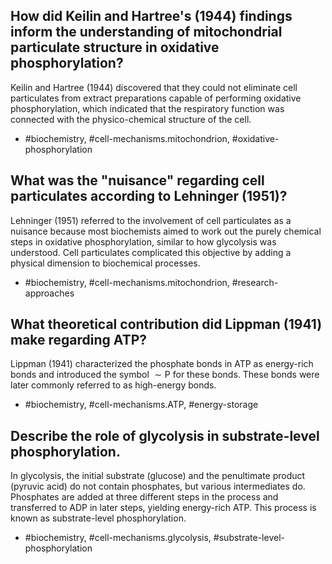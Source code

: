 ## How did Keilin and Hartree's (1944) findings inform the understanding of mitochondrial particulate structure in oxidative phosphorylation?

Keilin and Hartree (1944) discovered that they could not eliminate cell particulates from extract preparations capable of performing oxidative phosphorylation, which indicated that the respiratory function was connected with the physico-chemical structure of the cell. 

- #biochemistry, #cell-mechanisms.mitochondrion, #oxidative-phosphorylation


## What was the "nuisance" regarding cell particulates according to Lehninger (1951)?

Lehninger (1951) referred to the involvement of cell particulates as a nuisance because most biochemists aimed to work out the purely chemical steps in oxidative phosphorylation, similar to how glycolysis was understood. Cell particulates complicated this objective by adding a physical dimension to biochemical processes.

- #biochemistry, #cell-mechanisms.mitochondrion, #research-approaches


## What theoretical contribution did Lippman (1941) make regarding ATP?

Lippman (1941) characterized the phosphate bonds in ATP as energy-rich bonds and introduced the symbol $\sim \mathrm{P}$ for these bonds. These bonds were later commonly referred to as high-energy bonds.

- #biochemistry, #cell-mechanisms.ATP, #energy-storage


## Describe the role of glycolysis in substrate-level phosphorylation.

In glycolysis, the initial substrate (glucose) and the penultimate product (pyruvic acid) do not contain phosphates, but various intermediates do. Phosphates are added at three different steps in the process and transferred to ADP in later steps, yielding energy-rich ATP. This process is known as substrate-level phosphorylation.

- #biochemistry, #cell-mechanisms.glycolysis, #substrate-level-phosphorylation
